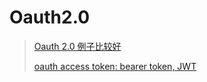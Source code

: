 # Oauth2.0 







> [Oauth 2.0 例子比较好](https://deepzz.com/post/what-is-oauth2-protocol.html)
>
> [oauth access token: bearer token, JWT](<https://www.jianshu.com/p/9f80be6ba2e9>)
>
>

